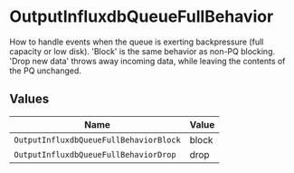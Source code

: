 # OutputInfluxdbQueueFullBehavior

How to handle events when the queue is exerting backpressure (full capacity or low disk). 'Block' is the same behavior as non-PQ blocking. 'Drop new data' throws away incoming data, while leaving the contents of the PQ unchanged.


## Values

| Name                                   | Value                                  |
| -------------------------------------- | -------------------------------------- |
| `OutputInfluxdbQueueFullBehaviorBlock` | block                                  |
| `OutputInfluxdbQueueFullBehaviorDrop`  | drop                                   |